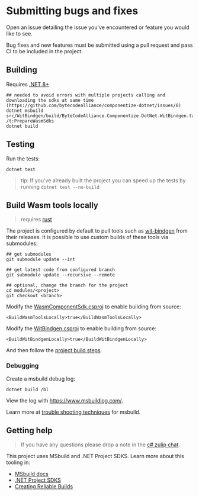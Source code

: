 # Submitting bugs and fixes
Open an issue detailing the issue you've encountered or feature you would like to see.

Bug fixes and new features must be submitted using a pull request and pass CI to be included in the project.

## Building

Requires [.NET 8+](https://dotnet.microsoft.com/en-us/download)

```
## needed to avoid errors with multiple projects calling and downloading the sdks at same time (https://github.com/bytecodealliance/componentize-dotnet/issues/8)
dotnet msbuild src/WitBindgen/build/ByteCodeAlliance.Componentize.DotNet.WitBindgen.targets /t:PrepareWasmSdks
dotnet build
```

## Testing

Run the tests:

```
dotnet test
```

>  tip: If you've already built the project you can speed up the tests by running `dotnet test --no-build`

## Build Wasm tools locally

> requires [rust](https://www.rust-lang.org/tools/install)

The project is configured by default to pull tools such as [wit-bindgen](https://github.com/bytecodealliance/wit-bindgen) from their releases.  It is possible to use custom builds of these tools via submodules:

```
## get submodules
git submodule update --int

## get latest code from configured branch
git submodule update --recursive --remote

## optional, change the branch for the project
cd modules/<project>
git checkout <branch>
```

Modify the [WasmComponentSdk.csproj](./src/WasmComponent.Sdk/WasmComponent.Sdk.csproj) to enable building from source:

```
<BuildWasmToolsLocally>true</BuildWasmToolsLocally>
```

Modify the [WitBindgen.csproj](./src/WitBindgen/WitBindgen.csproj) to enable building from source:

```
<BuildWitBindgenLocally>true</BuildWitBindgenLocally>
```

And then follow the [project build steps](#building).

### Debugging

Create a msbuild debug log: 

```
dotnet build /bl
```

View the log with https://www.msbuildlog.com/.

Learn more at [trouble shooting techniques](https://learn.microsoft.com/en-us/visualstudio/ide/msbuild-logs?view=vs-2022) for msbuild.

## Getting help

> If you have any questions please drop a note in the [c# zulip chat](https://bytecodealliance.zulipchat.com/#narrow/stream/407028-C.23.2F.2Enet-collaboration).

This project uses MSbuild and .NET Project SDKS.  Learn more about this tooling in:

- [MSbuild docs](https://learn.microsoft.com/en-us/visualstudio/msbuild/msbuild?view=vs-2022)
- [.NET Project SDKS](https://learn.microsoft.com/en-us/dotnet/core/project-sdk/overview)
- [Creating Reliable Builds](https://learn.microsoft.com/en-us/archive/msdn-magazine/2009/february/msbuild-best-practices-for-creating-reliable-builds-part-1#id0090093)

